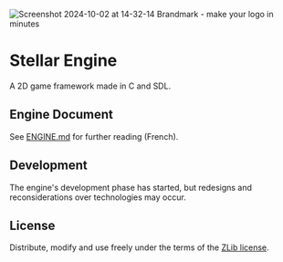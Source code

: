 
![Screenshot 2024-10-02 at 14-32-14 Brandmark - make your logo in minutes](https://github.com/user-attachments/assets/ca47155b-fc28-48b7-bf2d-ec726dd5f3d2)

#  Stellar Engine

A 2D game framework made in C and SDL.


## Engine Document

See [ENGINE.md](./ENGINE.md) for further reading (French).

## Development

The engine's development phase has started, but redesigns and reconsiderations over technologies may occur. 

## License

Distribute, modify and use freely under the terms of the [ZLib license](./LICENSE).

